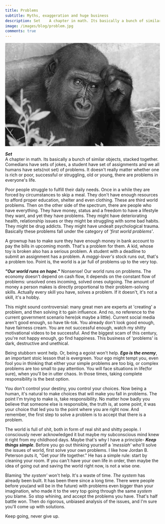 ```yaml
---
title: Problems
subtitle: Myths, exaggeration and huge business
description: Set    A chapter in math. Its basically a bunch of similar objects, stacked together. Comedians have sets of jokes, a student have set of assignments and we all humans have sets(not set) of problems. It doesn't really matter whether one is rich or poor, successful or struggling, old or young, there are problems in everyone's life.
image: /images/blog/problem.jpg
comments: true
---
```


![problems](/images/blog/problem.jpg)

***Set***    
A chapter in math. Its basically a bunch of similar objects, stacked together. Comedians have sets of jokes, a student have set of assignments and we all humans have sets(not set) of problems. It doesn't really matter whether one is rich or poor, successful or struggling, old or young, there are problems in everyone's life.

Poor people struggle to fulfill their daily needs. Once in a while they are forced by circumstances to skip a meal. They don't have enough resources to afford proper education, shelter and even clothing. These are third world problems. Then on the other side of the spectrum, there are people who have everything. They have money, status and a freedom to have a lifestyle they want, and yet they have problems. They might have deteriorating health, relationship issues or they might be struggling with some bad habits. They might be drug addicts. They might have undealt psychological trauma. Basically these problems fall under the category of *'first world problems'*.

A grownup has to make sure they have enough money in bank account to pay the bills in upcoming month. That's a problem for them. A kid, whose toy is broken also has a serious problem. A student with a deadline to submit an assignment has a problem. A *maggi-lover's* stock runs out, that's a problem too. Point is, the world is a jar full of problems up to the very top.

***"Our world runs on hope."*** Nonsense! Our world runs on problems. The economy doesn't depend on cash flow, it depends on the constant flow of problems: unsolved ones incoming, solved ones outgoing. The amount of money a person makes is directly proportional to their problem-solving skills. Actually every skill you have, solves a problem. If it doesn't, it's not a skill, it's a hobby.

This might sound controversial: many great men are experts at 'creating' a problem, and then solving it to gain influence. And no, no reference to the current government scenario here(ok maybe a little). Current social media aren't good enough, so have tik-tok. You already don't look good enough, have fairness cream. You are not successful enough, watch my shitty motivational videos to be successful. And the biggest scam of this century, you're not happy enough, go find happiness. This business of 'problems' is dark, destructive and unethical.

Being stubborn wont help. Or, being a egoist won't help. 
***Ego is the enemy***, an important stoic lesson that is evergreen. Your ego might tempt you, even fool you in thinking that either your simple problems are too big, or complex problems are too small to pay attention. You will face situations in life(for sure), when you'll be in utter chaos. In those times, taking complete responsibility is the best option.

You don't control your destiny, you control your choices. Now being a human, it's natural to make choices that will make you fall in problems. The point I'm trying to make is, take responsibility. No matter how badly you believe that someone else is responsible, the truth is, at some point, it was your choice that led you to the point where you are right now. And remember, the first step to solve a problem is to accept that there is a problem.

The world is full of shit, both in form of real shit and shitty people. I consciously never acknowledged it but maybe my subconscious mind knew it right from my childhood days. Maybe that's why I have a principle- ***Keep things simple***. Before you go out thinking yourself a *'messiah'* who'll solve the issues of world, first solve your own problems. I like how Jordan B. Peterson puts it, "Get your life together." He has a simple rule: start by cleaning your room. If you can't have your own life in order, then maybe the idea of going out and saving the world right now, is not a wise one.

Blaming *'the system'* won't help. It's a waste of time. *The system* has already been built. It has been there since a long time. There were people before you(and will be in the future) with problems even bigger than your imagination, who made it to the very top going through the same *system* you blame. So stop whining, and accept the problems you have. That's half battle won. Then do rigorous, unbiased analysis of the issues, and I'm sure you'll come up with solutions.

Keep going, never give up.